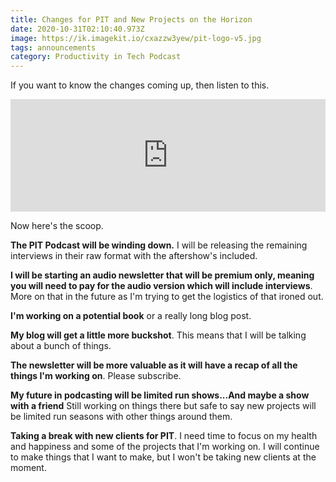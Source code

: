 ```yaml
---
title: Changes for PIT and New Projects on the Horizon
date: 2020-10-31T02:10:40.973Z
image: https://ik.imagekit.io/cxazzw3yew/pit-logo-v5.jpg
tags: announcements
category: Productivity in Tech Podcast
---
```


If you want to know the changes coming up, then listen to this.

<iframe width="100%" height="180" frameborder="no" scrolling="no" seamless src="https://share.transistor.fm/e/0e037bba"></iframe>

Now here's the scoop. 

**The PIT Podcast will be winding down.** I will be releasing the remaining interviews in their raw format with the aftershow's included.

**I will be starting an audio newsletter that will be premium only, meaning you will need to pay for the audio version which will include interviews**. More on that in the future as I'm trying to get the logistics of that ironed out.

**I'm working on a potential book** or a really long blog post.

**My blog will get a little more buckshot**. This means that I will be talking about a bunch of things.

**The newsletter will be more valuable as it will have a recap of all the things I'm working on**. Please subscribe.

**My future in podcasting will be limited run shows...And maybe a show with a friend** Still working on things there but safe to say new projects will be limited run seasons with other things around them.

**Taking a break with new clients for PIT**. I need time to focus on my health and happiness and some of the projects that I'm working on. I will continue to make things that I want to make, but I won't be taking new clients at the moment.
